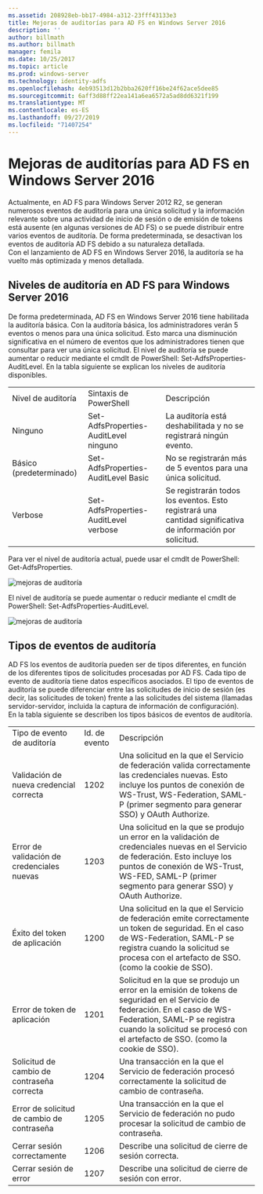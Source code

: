 ```yaml
---
ms.assetid: 208928eb-bb17-4984-a312-23fff43133e3
title: Mejoras de auditorías para AD FS en Windows Server 2016
description: ''
author: billmath
ms.author: billmath
manager: femila
ms.date: 10/25/2017
ms.topic: article
ms.prod: windows-server
ms.technology: identity-adfs
ms.openlocfilehash: 4eb93513d12b2bba2620ff16be24f62ace5dee85
ms.sourcegitcommit: 6aff3d88ff22ea141a6ea6572a5ad8dd6321f199
ms.translationtype: MT
ms.contentlocale: es-ES
ms.lasthandoff: 09/27/2019
ms.locfileid: "71407254"
---
```

# <a name="auditing-enhancements-to-ad-fs-in-windows-server-2016"></a>Mejoras de auditorías para AD FS en Windows Server 2016


Actualmente, en AD FS para Windows Server 2012 R2, se generan numerosos eventos de auditoría para una única solicitud y la información relevante sobre una actividad de inicio de sesión o de emisión de tokens está ausente (en algunas versiones de AD FS) o se puede distribuir entre varios eventos de auditoría. De forma predeterminada, se desactivan los eventos de auditoría AD FS debido a su naturaleza detallada.  
    Con el lanzamiento de AD FS en Windows Server 2016, la auditoría se ha vuelto más optimizada y menos detallada.  
  
## <a name="auditing-levels-in-ad-fs-for-windows-server-2016"></a>Niveles de auditoría en AD FS para Windows Server 2016  
De forma predeterminada, AD FS en Windows Server 2016 tiene habilitada la auditoría básica.  Con la auditoría básica, los administradores verán 5 eventos o menos para una única solicitud.  Esto marca una disminución significativa en el número de eventos que los administradores tienen que consultar para ver una única solicitud.   El nivel de auditoría se puede aumentar o reducir mediante el cmdlt de PowerShell:  Set-AdfsProperties-AuditLevel.  En la tabla siguiente se explican los niveles de auditoría disponibles.  
  
||||  
|-|-|-|  
|Nivel de auditoría|Sintaxis de PowerShell|Descripción|  
|Ninguno|Set-AdfsProperties-AuditLevel ninguno|La auditoría está deshabilitada y no se registrará ningún evento.|  
|Básico (predeterminado)|Set-AdfsProperties-AuditLevel Basic|No se registrarán más de 5 eventos para una única solicitud.|  
|Verbose|Set-AdfsProperties-AuditLevel verbose|Se registrarán todos los eventos.  Esto registrará una cantidad significativa de información por solicitud.|  
  
Para ver el nivel de auditoría actual, puede usar el cmdlt de PowerShell:  Get-AdfsProperties.  
  
![mejoras de auditoría](media/Auditing-Enhancements-to-AD-FS-in-Windows-Server-2016/ADFS_Audit_1.PNG)  
  
El nivel de auditoría se puede aumentar o reducir mediante el cmdlt de PowerShell:  Set-AdfsProperties-AuditLevel.  
  
![mejoras de auditoría](media/Auditing-Enhancements-to-AD-FS-in-Windows-Server-2016/ADFS_Audit_2.png)  
  
## <a name="types-of-audit-events"></a>Tipos de eventos de auditoría  
AD FS los eventos de auditoría pueden ser de tipos diferentes, en función de los diferentes tipos de solicitudes procesadas por AD FS. Cada tipo de evento de auditoría tiene datos específicos asociados.  El tipo de eventos de auditoría se puede diferenciar entre las solicitudes de inicio de sesión (es decir, las solicitudes de token) frente a las solicitudes del sistema (llamadas servidor-servidor, incluida la captura de información de configuración).    
  En la tabla siguiente se describen los tipos básicos de eventos de auditoría.  
  
||||  
|-|-|-|  
|Tipo de evento de auditoría|Id. de evento|Descripción|  
|Validación de nueva credencial correcta|1202|Una solicitud en la que el Servicio de federación valida correctamente las credenciales nuevas. Esto incluye los puntos de conexión de WS-Trust, WS-Federation, SAML-P (primer segmento para generar SSO) y OAuth Authorize.|  
|Error de validación de credenciales nuevas|1203|Una solicitud en la que se produjo un error en la validación de credenciales nuevas en el Servicio de federación. Esto incluye los puntos de conexión de WS-Trust, WS-FED, SAML-P (primer segmento para generar SSO) y OAuth Authorize.|  
|Éxito del token de aplicación|1200|Una solicitud en la que el Servicio de federación emite correctamente un token de seguridad. En el caso de WS-Federation, SAML-P se registra cuando la solicitud se procesa con el artefacto de SSO. (como la cookie de SSO).|  
|Error de token de aplicación|1201|Solicitud en la que se produjo un error en la emisión de tokens de seguridad en el Servicio de federación. En el caso de WS-Federation, SAML-P se registra cuando la solicitud se procesó con el artefacto de SSO. (como la cookie de SSO).|  
|Solicitud de cambio de contraseña correcta|1204|Una transacción en la que el Servicio de federación procesó correctamente la solicitud de cambio de contraseña.|  
|Error de solicitud de cambio de contraseña|1205|Una transacción en la que el Servicio de federación no pudo procesar la solicitud de cambio de contraseña.| 
|Cerrar sesión correctamente|1206|Describe una solicitud de cierre de sesión correcta.|  
|Cerrar sesión de error|1207|Describe una solicitud de cierre de sesión con error.|  

  


